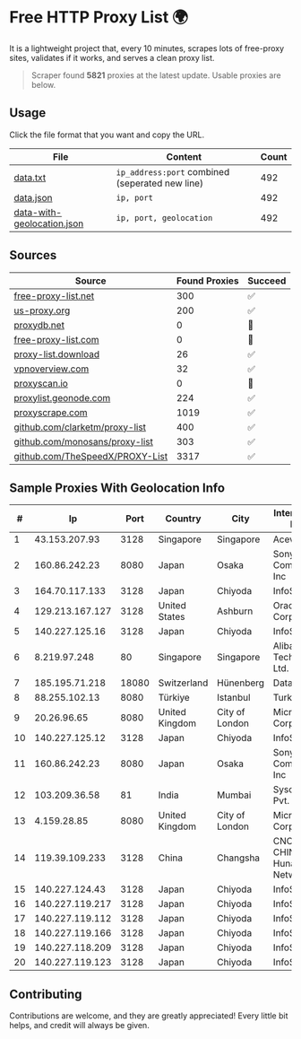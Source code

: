 
# Free HTTP Proxy List 🌍

It is a lightweight project that, every 10 minutes, scrapes lots of free-proxy sites, validates if it works, and serves a clean proxy list.


> Scraper found **5821** proxies at the latest update. Usable proxies are below.

## Usage

Click the file format that you want and copy the URL.


|File|Content|Count|
|----|-------|-----|
|[data.txt](https://raw.githubusercontent.com/themiralay/Proxy-List-World/master/data.txt)|`ip_address:port` combined (seperated new line)|492|
|[data.json](https://raw.githubusercontent.com/themiralay/Proxy-List-World/master/data.json)|`ip, port`|492|
|[data-with-geolocation.json](https://raw.githubusercontent.com/themiralay/Proxy-List-World/master/data-with-geolocation.json)|`ip, port, geolocation`|492|

## Sources

|Source|Found Proxies|Succeed|
|------|-------------|-------|
|[free-proxy-list.net](https://free-proxy-list.net)|300|✅|
|[us-proxy.org](https://www.us-proxy.org)|200|✅|
|[proxydb.net](http://proxydb.net)|0|🚫|
|[free-proxy-list.com](https://free-proxy-list.com/?page=&port=&type%5B%5D=http&type%5B%5D=https&up_time=0&search=Search)|0|🚫|
|[proxy-list.download](https://www.proxy-list.download/HTTP)|26|✅|
|[vpnoverview.com](https://vpnoverview.com/privacy/anonymous-browsing/free-proxy-servers)|32|✅|
|[proxyscan.io](https://www.proxyscan.io)|0|🚫|
|[proxylist.geonode.com](https://proxylist.geonode.com/api/proxy-list?limit=300&page=1&sort_by=lastChecked&sort_type=desc&protocols=http,https)|224|✅|
|[proxyscrape.com](https://api.proxyscrape.com/v2/?request=displayproxies&protocol=http&timeout=10000&country=all&ssl=all&anonymity=all)|1019|✅|
|[github.com/clarketm/proxy-list](https://raw.githubusercontent.com/clarketm/proxy-list/master/proxy-list-raw.txt)|400|✅|
|[github.com/monosans/proxy-list](https://raw.githubusercontent.com/monosans/proxy-list/main/proxies/http.txt)|303|✅|
|[github.com/TheSpeedX/PROXY-List](https://raw.githubusercontent.com/TheSpeedX/PROXY-List/master/http.txt)|3317|✅|


## Sample Proxies With Geolocation Info

|#|Ip|Port|Country|City|Internet Service Provider|
|-|--|----|-------|----|-------------------------|
|1|43.153.207.93|3128|Singapore|Singapore|Aceville Pte.ltd|
|2|160.86.242.23|8080|Japan|Osaka|Sony Network Communications Inc|
|3|164.70.117.133|3128|Japan|Chiyoda|InfoSphere|
|4|129.213.167.127|3128|United States|Ashburn|Oracle Corporation|
|5|140.227.125.16|3128|Japan|Chiyoda|InfoSphere|
|6|8.219.97.248|80|Singapore|Singapore|Alibaba (US) Technology Co., Ltd.|
|7|185.195.71.218|18080|Switzerland|Hünenberg|Datasource AG|
|8|88.255.102.13|8080|Türkiye|Istanbul|TurkTelekom|
|9|20.26.96.65|8080|United Kingdom|City of London|Microsoft Corporation|
|10|140.227.125.12|3128|Japan|Chiyoda|InfoSphere|
|11|160.86.242.23|8080|Japan|Osaka|Sony Network Communications Inc|
|12|103.209.36.58|81|India|Mumbai|Syscon Infoway Pvt. Ltd.|
|13|4.159.28.85|8080|United Kingdom|City of London|Microsoft Corporation|
|14|119.39.109.233|3128|China|Changsha|CNC Group CHINA169 Hunan Province Network|
|15|140.227.124.43|3128|Japan|Chiyoda|InfoSphere|
|16|140.227.119.217|3128|Japan|Chiyoda|InfoSphere|
|17|140.227.119.112|3128|Japan|Chiyoda|InfoSphere|
|18|140.227.119.166|3128|Japan|Chiyoda|InfoSphere|
|19|140.227.118.209|3128|Japan|Chiyoda|InfoSphere|
|20|140.227.119.123|3128|Japan|Chiyoda|InfoSphere|



## Contributing

Contributions are welcome, and they are greatly appreciated! Every
little bit helps, and credit will always be given.

